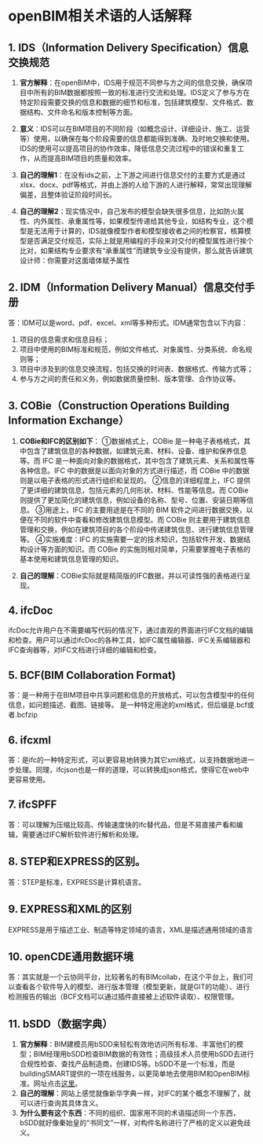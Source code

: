 
# openBIM相关术语的人话解释
## 1. IDS（Information Delivery Specification）信息交换规范
1. **官方解释**：在openBIM中，IDS用于规范不同参与方之间的信息交换，确保项目中所有的BIM数据都按照一致的标准进行交流和处理。IDS定义了参与方在特定阶段需要交换的信息和数据的细节和标准，包括建筑模型、文件格式、数据结构、文件命名和版本控制等方面。

2. **意义**：IDS可以在BIM项目的不同阶段（如概念设计、详细设计、施工、运营等）使用，以确保在每个阶段需要的信息都能得到准确、及时地交换和使用。IDS的使用可以提高项目的协作效率，降低信息交流过程中的错误和重复工作，从而提高BIM项目的质量和效率。
   
3. **自己的理解1**：在没有ids之前，上下游之间进行信息交付的主要方式是通过xlsx、docx、pdf等格式，并由上游的人给下游的人进行解释，常常出现理解偏差，且整体验证阶段时间长。
   
4. **自己的理解2**：现实情况中，自己发布的模型会缺失很多信息，比如防火属性、内外属性、承重属性等，如果模型传递给其他专业，如结构专业，这个模型是无法用于计算的，IDS就像模型作者和模型接收者之间的检察官，核算模型是否满足交付规范，实际上就是用编程的手段来对交付的模型属性进行挨个比对，如果结构专业要求有“承重属性”而建筑专业没有提供，那么就告诉建筑设计师：你需要对这面墙体赋予属性

## 2. IDM（Information Delivery Manual）信息交付手册
答：IDM可以是word、pdf、excel、xml等多种形式。IDM通常包含以下内容：
1. 项目的信息需求和信息目标；
2. 项目中使用的BIM标准和规范，例如文件格式、对象属性、分类系统、命名规则等；
3. 项目中涉及到的信息交换流程，包括交换的时间表、数据格式、传输方式等；
4. 参与方之间的责任和义务，例如数据质量控制、版本管理、合作协议等。

## 3. COBie（Construction Operations Building Information Exchange）
1. **COBie和IFC的区别如下**：
①数据格式上，COBie 是一种电子表格格式，其中包含了建筑信息的各种数据，如建筑元素、材料、设备、维护和保养信息等。而 IFC 是一种面向对象的数据格式，其中包含了建筑元素、关系和属性等各种信息。IFC 中的数据是以面向对象的方式进行描述，而 COBie 中的数据则是以电子表格的形式进行组织和呈现的。
②信息的详细程度上，IFC 提供了更详细的建筑信息，包括元素的几何形状、材料、性能等信息。而 COBie 则提供了更加简化的建筑信息，例如设备的名称、型号、位置、安装日期等信息。
③用途上，IFC 的主要用途是在不同的 BIM 软件之间进行数据交换，以便在不同的软件中查看和修改建筑信息模型。而 COBie 则主要用于建筑信息管理和交换，例如在建筑项目的各个阶段中传递建筑信息、进行建筑信息管理等。
④实施难度：IFC 的实施需要一定的技术知识，包括软件开发、数据结构设计等方面的知识。而 COBie 的实施则相对简单，只需要掌握电子表格的基本使用和建筑信息管理的知识。

2. **自己的理解**：COBie实际就是精简版的IFC数据，并以可读性强的表格进行呈现。


## 4. ifcDoc

ifcDoc允许用户在不需要编写代码的情况下，通过直观的界面进行IFC文档的编辑和检查。用户可以通过ifcDoc的各种工具，如IFC属性编辑器、IFC关系编辑器和IFC查询器等，对IFC文档进行详细的编辑和检查。


## 5. BCF(BIM Collaboration Format)
答：是一种用于在BIM项目中共享问题和信息的开放格式，可以包含模型中的任何信息，如问题描述、截图、链接等。
是一种特定用途的xml格式，但后缀是.bcf或者.bcfzip


## 6. ifcxml
答：是ifc的一种特定形式，可以更容易地转换为其它xml格式，以支持数据地进一步处理。同理，ifcjson也是一样的道理，可以转换成json格式，使得它在web中更容易使用。

## 7. ifcSPFF
答：可以理解为压缩比较高、传输速度快的ifc替代品，但是不易直接产看和编辑，需要通过IFC解析软件进行解析和处理。

## 8. STEP和EXPRESS的区别。
答：STEP是标准，EXPRESS是计算机语言。
## 9. EXPRESS和XML的区别
EXPRESS是用于描述工业、制造等特定领域的语言，XML是描述通用领域的语言
## 10. openCDE通用数据环境
答：其实就是一个云协同平台，比较著名的有BIMcollab，在这个平台上，我们可以查看各个软件导入的模型、进行版本管理（模型更新，就是GIT的功能）、进行检测报告的输出（BCF文档可以通过插件直接被上述软件读取）、权限管理。

## 11. bSDD（数据字典）
1. **官方解释**：BIM建模员用bSDD来轻松有效地访问所有标准、丰富他们的模型；BIM经理用bSDD检查BIM数据的有效性；高级技术人员使用bSDD去进行合规性检查、查找产品制造商，创建IDS等。bSDD不是一个标准，而是buildingSMART提供的一项在线服务，以更简单地去使用BIM和OpenBIM标准。网址点击[这里](https://search.bsdd.buildingsmart.org/)。
2. **自己的理解**：网站上感觉就像新华字典一样，对IFC的某个概念不理解了，就可以进行查询其具体含义。
3. **为什么要有这个东西**：不同的组织、国家用不同的术语描述同一个东西，bSDD就好像秦始皇的“书同文”一样，对构件名称进行了严格的定义以避免歧义。